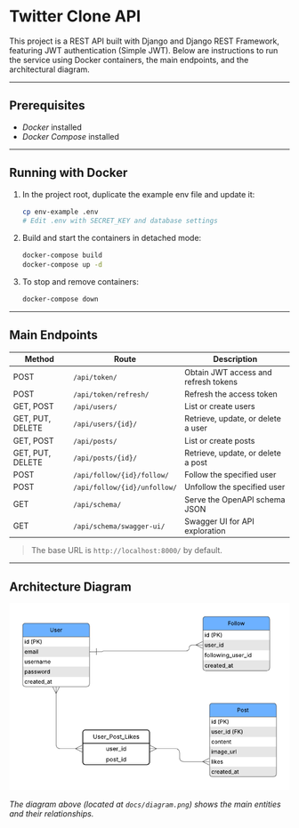 # Twitter Clone API

This project is a REST API built with Django and Django REST Framework, featuring JWT authentication (Simple JWT). Below are instructions to run the service using Docker containers, the main endpoints, and the architectural diagram.

---

## Prerequisites

- *Docker* installed
- *Docker Compose* installed

---

## Running with Docker

1. In the project root, duplicate the example env file and update it:
   ```bash
   cp env-example .env
   # Edit .env with SECRET_KEY and database settings
   ```

2. Build and start the containers in detached mode:
   ```bash
   docker-compose build
   docker-compose up -d
   ```

3. To stop and remove containers:
   ```bash
   docker-compose down
   ```

---

## Main Endpoints

| Method           | Route                        | Description                            |
|------------------|------------------------------|----------------------------------------|
| POST             | `/api/token/`                | Obtain JWT access and refresh tokens   |
| POST             | `/api/token/refresh/`        | Refresh the access token               |
| GET, POST        | `/api/users/`                | List or create users                   |
| GET, PUT, DELETE | `/api/users/{id}/`           | Retrieve, update, or delete a user     |
| GET, POST        | `/api/posts/`                | List or create posts                   |
| GET, PUT, DELETE | `/api/posts/{id}/`           | Retrieve, update, or delete a post     |
| POST             | `/api/follow/{id}/follow/`   | Follow the specified user              |
| POST             | `/api/follow/{id}/unfollow/` | Unfollow the specified user            |
| GET              | `/api/schema/`               | Serve the OpenAPI schema JSON          |
| GET              | `/api/schema/swagger-ui/`    | Swagger UI for API exploration         |

> The base URL is `http://localhost:8000/` by default.

---

## Architecture Diagram

![](docs/diagram.png)

*The diagram above (located at `docs/diagram.png`) shows the main entities and their relationships.*
